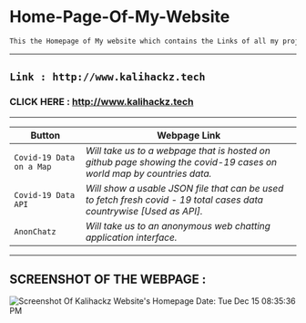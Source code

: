 # Home-Page-Of-My-Website

```html
This the Homepage of My website which contains the Links of all my projects regarding web development
```

---------------------------------------------------------------------------------------------------------------------------------------------------

## `Link : http://www.kalihackz.tech`
### CLICK HERE : **http://www.kalihackz.tech**

---------------------------------------------------------------------------------------------------------------------------------------------------

Button | Webpage Link 
------------ | -------------
` Covid-19 Data on a Map ` | *Will take us to a webpage that is hosted on github page showing the covid-19 cases on world map by countries data.*
` Covid-19 Data API ` | *Will show a usable JSON file that can be used to fetch fresh covid - 19 total cases data countrywise [Used as API].*
` AnonChatz `| *Will take us to an anonymous web chatting application interface.*
---------------------------------------------------------------------------------------------------------------------------------------------------

## SCREENSHOT OF THE WEBPAGE :

![Screenshot Of Kalihackz Website's Homepage Date: Tue Dec 15 08:35:36 PM](https://i.imgur.com/iDaaUUo.png)
